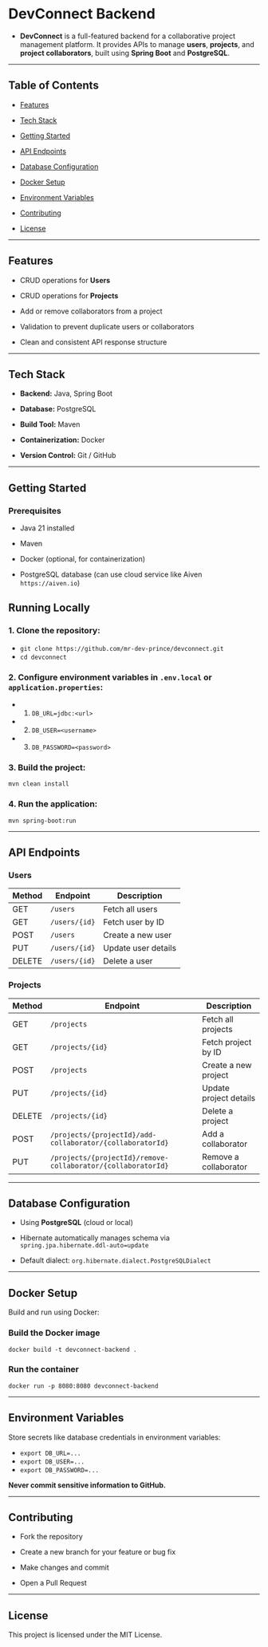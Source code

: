DevConnect Backend
==================

- **DevConnect** is a full-featured backend for a collaborative project management platform. It provides APIs to manage **users**, **projects**, and **project collaborators**, built using **Spring Boot** and **PostgreSQL**.

* * * * *

Table of Contents
-----------------

-   [Features](#features)

-   [Tech Stack](#tech-stack)

-   [Getting Started](#getting-started)

-   [API Endpoints](#api-endpoints)

-   [Database Configuration](#database-configuration)

-   [Docker Setup](#docker-setup)

-   [Environment Variables](#environment-variables)

-   [Contributing](#contributing)

-   [License](#license)

* * * * *

Features
--------

-   CRUD operations for **Users**

-   CRUD operations for **Projects**

-   Add or remove collaborators from a project

-   Validation to prevent duplicate users or collaborators

-   Clean and consistent API response structure

* * * * *

Tech Stack
----------

-   **Backend:** Java, Spring Boot

-   **Database:** PostgreSQL

-   **Build Tool:** Maven

-   **Containerization:** Docker

-   **Version Control:** Git / GitHub

* * * * *

Getting Started
---------------

### Prerequisites

-   Java 21 installed

-   Maven

-   Docker (optional, for containerization)

  -   PostgreSQL database (can use cloud service like Aiven `https://aiven.io`)

## Running Locally

### 1.  Clone the repository:

- `git clone https://github.com/mr-dev-prince/devconnect.git`
- `cd devconnect`

### 2. Configure environment variables in `.env.local` or `application.properties`:

- 1. `DB_URL=jdbc:<url>`
- 2. `DB_USER=<username>`
- 3. `DB_PASSWORD=<password>`

### 3. Build the project:

`mvn clean install`

### 4. Run the application:

`mvn spring-boot:run`

* * * * *

API Endpoints
-------------

### Users

| Method | Endpoint | Description |
| --- | --- | --- |
| GET | `/users` | Fetch all users |
| GET | `/users/{id}` | Fetch user by ID |
| POST | `/users` | Create a new user |
| PUT | `/users/{id}` | Update user details |
| DELETE | `/users/{id}` | Delete a user |

### Projects

| Method | Endpoint | Description |
| --- | --- | --- |
| GET | `/projects` | Fetch all projects |
| GET | `/projects/{id}` | Fetch project by ID |
| POST | `/projects` | Create a new project |
| PUT | `/projects/{id}` | Update project details |
| DELETE | `/projects/{id}` | Delete a project |
| POST | `/projects/{projectId}/add-collaborator/{collaboratorId}` | Add a collaborator |
| PUT | `/projects/{projectId}/remove-collaborator/{collaboratorId}` | Remove a collaborator |

* * * * *

Database Configuration
----------------------

-   Using **PostgreSQL** (cloud or local)

-   Hibernate automatically manages schema via `spring.jpa.hibernate.ddl-auto=update`

-   Default dialect: `org.hibernate.dialect.PostgreSQLDialect`

* * * * *

Docker Setup
------------

Build and run using Docker:

### Build the Docker image
`docker build -t devconnect-backend .`

### Run the container
`docker run -p 8080:8080 devconnect-backend`

* * * * *

Environment Variables
---------------------

Store secrets like database credentials in environment variables:

- `export DB_URL=...`
- `export DB_USER=...`
- `export DB_PASSWORD=...`

**Never commit sensitive information to GitHub.**

* * * * *

Contributing
------------

- Fork the repository

- Create a new branch for your feature or bug fix

- Make changes and commit

- Open a Pull Request

* * * * *

License
-------

This project is licensed under the MIT License.